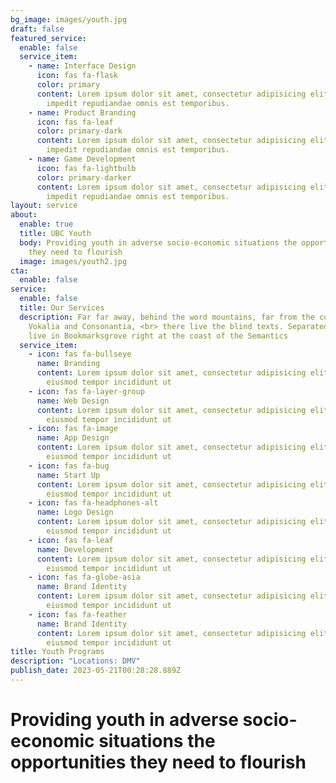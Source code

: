 ```yaml
---
bg_image: images/youth.jpg
draft: false
featured_service:
  enable: false
  service_item:
    - name: Interface Design
      icon: fas fa-flask
      color: primary
      content: Lorem ipsum dolor sit amet, consectetur adipisicing elit. Saepe enim
        impedit repudiandae omnis est temporibus.
    - name: Product Branding
      icon: fas fa-leaf
      color: primary-dark
      content: Lorem ipsum dolor sit amet, consectetur adipisicing elit. Saepe enim
        impedit repudiandae omnis est temporibus.
    - name: Game Development
      icon: fas fa-lightbulb
      color: primary-darker
      content: Lorem ipsum dolor sit amet, consectetur adipisicing elit. Saepe enim
        impedit repudiandae omnis est temporibus.
layout: service
about:
  enable: true
  title: UBC Youth
  body: Providing youth in adverse socio-economic situations the opportunities
    they need to flourish
  image: images/youth2.jpg
cta:
  enable: false
service:
  enable: false
  title: Our Services
  description: Far far away, behind the word mountains, far from the countries
    Vokalia and Consonantia, <br> there live the blind texts. Separated they
    live in Bookmarksgrove right at the coast of the Semantics
  service_item:
    - icon: fas fa-bullseye
      name: Branding
      content: Lorem ipsum dolor sit amet, consectetur adipisicing elit, sed do
        eiusmod tempor incididunt ut
    - icon: fas fa-layer-group
      name: Web Design
      content: Lorem ipsum dolor sit amet, consectetur adipisicing elit, sed do
        eiusmod tempor incididunt ut
    - icon: fas fa-image
      name: App Design
      content: Lorem ipsum dolor sit amet, consectetur adipisicing elit, sed do
        eiusmod tempor incididunt ut
    - icon: fas fa-bug
      name: Start Up
      content: Lorem ipsum dolor sit amet, consectetur adipisicing elit, sed do
        eiusmod tempor incididunt ut
    - icon: fas fa-headphones-alt
      name: Logo Design
      content: Lorem ipsum dolor sit amet, consectetur adipisicing elit, sed do
        eiusmod tempor incididunt ut
    - icon: fas fa-leaf
      name: Development
      content: Lorem ipsum dolor sit amet, consectetur adipisicing elit, sed do
        eiusmod tempor incididunt ut
    - icon: fas fa-globe-asia
      name: Brand Identity
      content: Lorem ipsum dolor sit amet, consectetur adipisicing elit, sed do
        eiusmod tempor incididunt ut
    - icon: fas fa-feather
      name: Brand Identity
      content: Lorem ipsum dolor sit amet, consectetur adipisicing elit, sed do
        eiusmod tempor incididunt ut
title: Youth Programs
description: "Locations: DMV"
publish_date: 2023-05-21T00:28:28.889Z
---
```

# Providing youth in adverse socio-economic situations the opportunities they need to flourish